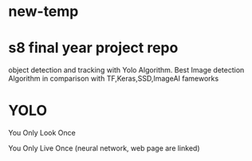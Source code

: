 # new-temp
# s8 final year project repo
object detection and tracking with Yolo Algorithm. Best Image detection Algorithm in comparison with TF,Keras,SSD,ImageAI fameworks
# YOLO
You Only Look Once

You Only Live Once
(neural network, web page are linked)
